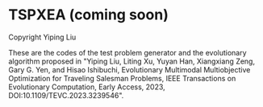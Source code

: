 # TSPXEA (coming soon)
Copyright Yiping Liu

These are the codes of the test problem generator and the evolutionary algorithm proposed in "Yiping Liu, Liting Xu, Yuyan Han, Xiangxiang Zeng, Gary G. Yen, and Hisao Ishibuchi, Evolutionary Multimodal Multiobjective Optimization for Traveling Salesman Problems, IEEE Transactions on Evolutionary Computation, Early Access, 2023, DOI:10.1109/TEVC.2023.3239546".
